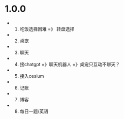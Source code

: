 # 1.0.0

- 1. 吃饭选择困难 =》 转盘选择
- 2. 桌宠
- 3. 聊天
- 4. 接chatgpt =》聊天机器人 =》桌宠只互动不聊天？
- 5. 接入cesium
- 6. 记账
- 7. 博客
- 8. 每日一题/英语

